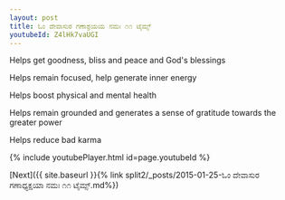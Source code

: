 ```yaml
---
layout: post
title: ಓಂ ದೇವಾಸುರ ಗಣಾಶ್ರಯಯ ನಮಃ ೧೧ ಟೈಮ್ಸ್
youtubeId: Z4lHk7vaUGI
---
```

 
 
Helps get goodness, bliss and peace and God's blessings
 
Helps remain focused, help generate inner energy 
 
Helps boost physical and mental health 
 
Helps remain grounded and generates a sense of gratitude towards the greater power 
 
Helps reduce bad karma
 
 
 
 


{% include youtubePlayer.html id=page.youtubeId %}
 
[Next]({{ site.baseurl }}{% link  split2/_posts/2015-01-25-ಓಂ ದೇವಾಸುರ ಗಣಾಧ್ಯಕ್ಷಯಾ ನಮಃ ೧೧ ಟೈಮ್ಸ್.md%})
 
